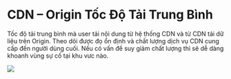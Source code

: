 # CDN – Origin Tốc Độ Tải Trung Bình

Tốc độ tải trung bình mà user tải nội dung từ hệ thống CDN và từ CDN tải dữ liệu trên Origin. Theo dõi được đọ ổn định và chất lượng dịch vụ CDN cung cấp đến người dùng cuối. Nếu có vấn đề suy giảm chất lượng thì sẽ dễ dàng khoanh vùng sự cố tại khu vưc nào.

&#x20;    ![](https://docs.vngcloud.vn/download/attachments/36045616/image2021-11-17\_15-27-40.png?version=1\&modificationDate=1637137661000\&api=v2)
